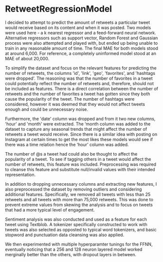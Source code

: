 # RetweetRegressionModel

I decided to attempt to predict the amount of retweets a particular tweet would receive based on its content and when it was posted. Two models were used here - a k nearest regressor and a feed-forward neural network. Alternative regressors such as support vector, Random Forest and Gaussian process were also attempted and played with, but ended up being unable to train in any reasonable amount of time. The final MAE for both models stood at around 6,000. For reference, a completely uninformed model stood at an MAE of about 20,000.

To simplify the dataset and focus on the relevant features for predicting the
number of retweets, the columns 'id', 'link', 'geo', 'favorites', and 'hashtags were
dropped'. The reasoning was that the number of favorites in a tweet could potentially
reflect the number of retweets and, therefore, should not be included as features. There
is a direct correlation between the number of retweets and the number of favorites a
tweet has gotten since they both cause the popularity of the tweet. The number of
hashtags were considered, however it was deemed that they would not affect tweets
enough and could be unnecessary noise.

Furthermore, the 'date' column was dropped and from it two new columns, 'hour'
and 'month' were extracted. The ‘month column was added to the dataset to capture
any seasonal trends that might affect the number of retweets a tweet would receive.
Since there is a similar idea with posting on Instagram at certain times to get the most
likes these models would see if there was a time relation hence the ‘hour’ column was
added.

The number of @s a tweet had could also be thought to affect the popularity of a
tweet. To see if tagging others in a tweet would affect the number of retweets, this
feature was included. Preprocessing was required to cleanse this feature and substitute
null/invalid values with their intended representation.

In addition to dropping unnecessary columns and extracting new features, I
also preprocessed the dataset by removing outliers and considering additional features.
Specifically, we removed all tweets with less than 25 retweets and all tweets with more
than 75,000 retweets. This was done to prevent extreme values from skewing the
analysis and to focus on tweets that had a more typical level of engagement.

Sentiment analysis was also conducted and used as a feature for each tweet using Textblob. A tokenizer specifically constructed to work with tweets was also selected as opposted to typical word tokenizers, and basic stopword and punctuation data cleansing was also applied.

We then experimented with multiple hyperparamter tunings for the FFNN, eventually noticing that a 256 and 128 neuron layered model worked merginally better than the others, with dropout layers in between.
